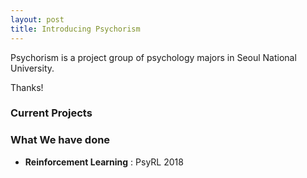 ```yaml
---
layout: post
title: Introducing Psychorism
---
```


Psychorism is a project group of psychology majors in Seoul National University. 

Thanks!

### Current Projects

### What We have done

* **Reinforcement Learning** : PsyRL 2018


